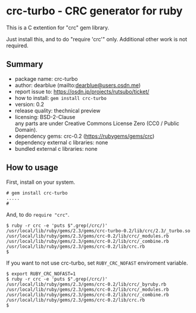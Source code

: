 
# crc-turbo - CRC generator for ruby

This is a C extention for "crc" gem library.

Just install this, and to do "require 'crc'" only. Additional other work is not required.


## Summary

  * package name: crc-turbo
  * author: dearblue (mailto:dearblue@users.osdn.me)
  * report issue to: <https://osdn.jp/projects/rutsubo/ticket/>
  * how to install: ``gem install crc-turbo``
  * version: 0.2
  * release quality: thechnical preview
  * licensing: BSD-2-Clause<br>any parts are under Creative Commons License Zero (CC0 / Public Domain).
  * dependency gems: crc-0.2 (<https://rubygems/gems/crc>)
  * dependency external c libraries: none
  * bundled external c libraries: none


## How to usage

First, install on your system.

``` shell:shell
# gem install crc-turbo
.....
#
```

And, to do ``require "crc"``.

``` shell:shell
$ ruby -r crc -e 'puts $".grep(/crc/)'
/usr/local/lib/ruby/gems/2.3/gems/crc-turbo-0.2/lib/crc/2.3/_turbo.so
/usr/local/lib/ruby/gems/2.3/gems/crc-0.2/lib/crc/_modules.rb
/usr/local/lib/ruby/gems/2.3/gems/crc-0.2/lib/crc/_combine.rb
/usr/local/lib/ruby/gems/2.3/gems/crc-0.2/lib/crc.rb
$
```

If you want to not use crc-turbo, set ``RUBY_CRC_NOFAST`` enviroment variable.

``` shell:shell
$ export RUBY_CRC_NOFAST=1
$ ruby -r crc -e 'puts $".grep(/crc/)'
/usr/local/lib/ruby/gems/2.3/gems/crc-0.2/lib/crc/_byruby.rb
/usr/local/lib/ruby/gems/2.3/gems/crc-0.2/lib/crc/_modules.rb
/usr/local/lib/ruby/gems/2.3/gems/crc-0.2/lib/crc/_combine.rb
/usr/local/lib/ruby/gems/2.3/gems/crc-0.2/lib/crc.rb
$
```
